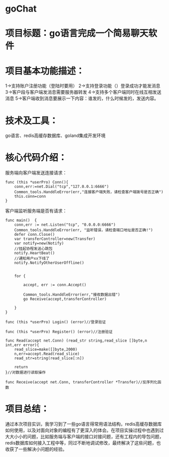 # goChat
# 项目标题：go语言完成一个简易聊天软件

# 项目基本功能描述：
1->支持账户注册功能（登陆时要用）
2->支持登录功能（）登录成功才能发消息
3->客户段与客户端发消息需要服务器转发
4->支持多个客户端同时在线互相发送消息
5->客户端收到消息要展示一下内容：谁发的，什么时候发的，发送内容。


# 技术及工具：
go语言、redis高缓存数据库、goland集成开发环境

# 核心代码介绍：
服务端向客户端发送连接请求：

```
func (this *userPro) Conn(){
	conn,err:=net.Dial("tcp","127.0.0.1:6666")
	Common_tools.HanddleError(err,"连接客户端失败，请检查客户端拨号是否正确")
	this.conn=conn
}
```

客户端监听服务端是否有请求：
```
func main()  {
	conn,err := net.Listen("tcp", "0.0.0.0:6666")
	Common_tools.HanddleError(err, "监听错误，请检查端口地址是否正确!")
	defer conn.Close()
	var transferController=new(Transfer)
	var notify=new(Notify)
	//挂起协程发送心跳包
	notify.HeartBeat()
	//通知用户xx下线了
	notify.NotifyOtherUserOffline()


	for {

		accept, err := conn.Accept()

		Common_tools.HanddleError(err,"接收数据出错")
		go Receive(accept,transferController)

	}
}
```

```
func (this *userPro) Login() (error)//登录验证
```
```
func (this *userPro) Register() (error)//注册验证
```
```
func Read(accept net.Conn) (read_str string,read_slice []byte,n int,err error){
	read_slice=make([]byte,2000)
	n,err=accept.Read(read_slice)
	read_str=string(read_slice[:n])

	return
}//对数据进行读取操作
```
```
func Receive(accept net.Conn, transferController *Transfer)//反序列化函数
```


# 项目总结：
通过本次项目实训，我学习到了一些go语言得常用语法结构，redis高缓存数据库如何使用，以及对面向对象的编程有了更深入的体会。在项目实操过程中也遇到过大大小小的问题，比如服务端与客户端的接口对接问题，还有工程内的导包问题，redis数据库如何接入工程中等，同过不断地调试修改，最终解决了这些问题，也收获了一些解决小问题的经验。
